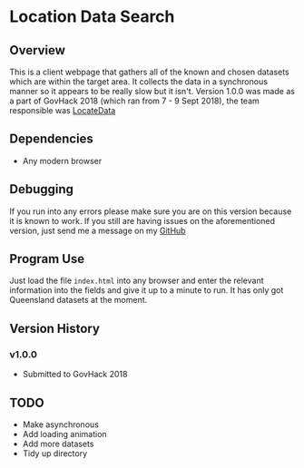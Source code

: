 # Location Data Search
## Overview
This is a client webpage that gathers all of the known and chosen datasets which are within the target area. It collects the data in a synchronous manner so it appears to be really slow but it isn't. Version 1.0.0 was made as a part of GovHack 2018 (which ran from 7 - 9 Sept 2018), the team responsible was [LocateData](https://2018.hackerspace.govhack.org/team_management/teams/105)

## Dependencies
* Any modern browser

## Debugging
If you run into any errors please make sure you are on this version because it is known to work. If you still are having issues on the aforementioned version, just send me a message on my [GitHub](https://github.com/mattdocherty314)

## Program Use
Just load the file `index.html` into any browser and enter the relevant information into the fields and give it up to a minute to run. It has only got Queensland datasets at the moment.

## Version History
### v1.0.0
* Submitted to GovHack 2018

## TODO
* Make asynchronous
* Add loading animation
* Add more datasets
* Tidy up directory